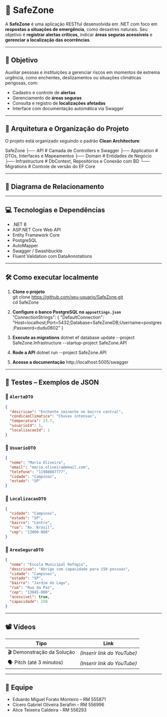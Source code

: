 # 🚨 SafeZone

A **SafeZone** é uma aplicação RESTful desenvolvida em .NET com foco em **respostas a situações de emergência**, como desastres naturais. Seu objetivo é **registrar alertas críticos**, indicar **áreas seguras acessíveis** e **gerenciar a localização das ocorrências**.

---

## 🎯 Objetivo

Auxiliar pessoas e instituições a gerenciar riscos em momentos de extrema urgência, como enchentes, deslizamentos ou situações climáticas perigosas, com:
- Cadastro e controle de **alertas**
- Gerenciamento de **áreas seguras**
- Consulta e registro de **localizações afetadas**
- Interface com documentação automática via Swagger

---

## 🧱 Arquitetura e Organização do Projeto

O projeto está organizado seguindo o padrão **Clean Architecture**:

SafeZone
├── API                  # Camada de Controllers e Swagger
├── Application          # DTOs, Interfaces e Mapeamentos
├── Domain               # Entidades de Negócio
├── Infrastructure       # DbContext, Repositórios e Conexão com BD
└── Migrations           # Controle de versão do EF Core

---

## 🔗 Diagrama de Relacionamento



---

## 💻 Tecnologias e Dependências

- .NET 8
- ASP.NET Core Web API
- Entity Framework Core
- PostgreSQL
- AutoMapper
- Swagger / Swashbuckle
- Fluent Validation com DataAnnotations

---

## 🛠️ Como executar localmente

1. **Clone o projeto**  
git clone https://github.com/seu-usuario/SafeZone.git  
cd SafeZone

2. **Configure o banco PostgreSQL no `appsettings.json`**
"ConnectionStrings": {
  "DefaultConnection": "Host=localhost;Port=5432;Database=SafeZoneDB;Username=postgres;Password=dudu0602"
}

3. **Execute as migrations**
dotnet ef database update --project SafeZone.Infrastructure --startup-project SafeZone.API

4. **Rode a API**
dotnet run --project SafeZone.API

5. **Acesse a documentação**
http://localhost:5005/swagger

---

## 🧪 Testes – Exemplos de JSON

### 🔔 `AlertaDTO`
```json
{
  "descricao": "Enchente iminente no bairro central",
  "condicaoClimatica": "Chuvas intensas",
  "temperatura": 23.7,
  "usuarioId": 1,
  "localizacaoId": 1
}
```

### 👤 `UsuarioDTO`
```json
{
  "nome": "Maria Oliveira",
  "email": "maria.oliveira@email.com",
  "telefone": "11988887777",
  "cidade": "Campinas",
  "estado": "SP"
}
```

### 📍 `LocalizacaoDTO`
```json
{
  "cidade": "Campinas",
  "estado": "SP",
  "bairro": "Centro",
  "rua": "Av. Brasil",
  "cep": "13000-000"
}
```

### 🛟 `AreaSeguraDTO`
```json
{
  "nome": "Escola Municipal Refúgio",
  "descricao": "Abrigo com capacidade para 150 pessoas",
  "cidade": "Campinas",
  "estado": "SP",
  "bairro": "Jardim do Lago",
  "rua": "Rua da Paz",
  "cep": "13045-000",
  "acessivel": true,
  "capacidade": 150
}
```

---

## 📽️ Vídeos

| Tipo           | Link                |
|----------------|---------------------|
| 🎬 Demonstração da Solução | _(Inserir link do YouTube)_ |
| 🗣️ Pitch (até 3 minutos)     | _(Inserir link do YouTube)_ |

---

## 👥 Equipe

- Eduardo Miguel Forato Monteiro – RM 555871
- Cícero Gabriel Oliveira Serafim – RM 556996
- Alice Teixeira Caldeira - RM 556293

